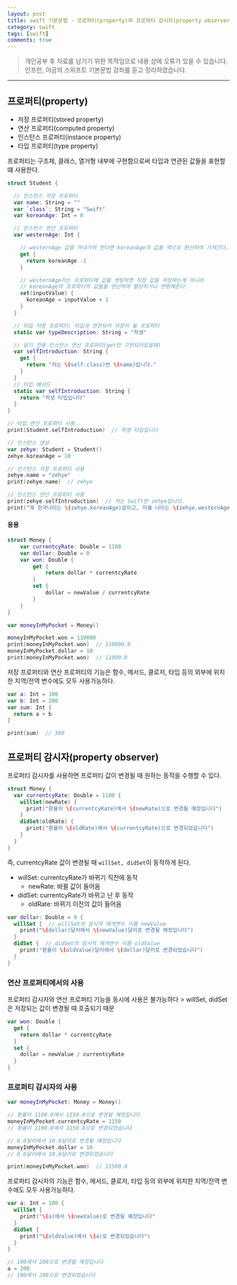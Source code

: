 ```yaml
---
layout: post
title: swift 기본문법 - 프로퍼티(property)와 프로퍼티 감시자(property observer)
category: swift
tags: [swift]
comments: true
---
```


> 개인공부 후 자료를 남기기 위한 목적임으로 내용 상에 오류가 있을 수 있습니다.    
인프런, 야곰의 스위프트 기본문법 강좌를 듣고 정리하였습니다.

<hr>

## 프로퍼티(property)

- 저장 프로퍼티(stored property)
- 연산 프로퍼티(computed property)
- 인스턴스 프로퍼티(instance property)
- 타입 프로퍼티(type property)

프로퍼티는 구조체, 클래스, 열거형 내부에 구현함으로써 타입과 연관된 값들을 표현할 떄 사용한다.


```swift
struct Student {

  // 인스턴스 저장 프로퍼티
  var name: String = ""
  var `class`: String = "Swift"
  var koreanAge: Int = 0

  // 인스턴스 연산 프로퍼티
  var westernAge: Int {

    // westernAge 값을 꺼내가려 한다면 koreanAge의 값을 역으로 환산하여 가져간다.
    get {
      return koreanAge -1
    }

    // westernAge라는 프로퍼티에 값을 셋팅하면 직접 값을 저장하는게 아니라
    // koreanAge의 프로퍼티의 값들을 연산하여 할당하거나 변환해준다.
    set(inputValue) {
      koreanAge = inputValue + 1
    }
  }

  // 타입 저장 프로퍼티: 타입과 연관되어 저장이 될 프로퍼티
  static var typeDescription: String = "학생"

  // 읽기 전용 인스턴스 연산 프로퍼티(get만 구현되어있을때)
  var selfIntroduction: String {
    get {
      return "저는 \(self.class)반 \(name)입니다."
    }
  }
  // 타입 메서드
  static var selfIntroduction: String {
    return "학생 타입입니다"
  }
}

// 타입 연산 프로퍼티 사용
print(Student.selfIntroduction)  // 학생 타입입니다

// 인스턴스 생성
var zehye: Student = Student()
zehye.koreanAge = 10

// 인스턴스 저장 프로퍼티 사용
zehye.name = "zehye"
print(zehye.name)  // zehye

// 인스턴스 연산 프로퍼티 사용
print(zehye.selfIntroduction)  // 저는 Swift반 zehye입니다.
print("제 한국나이는 \(zehye.koreanAge)살이고, 미쿸 나이는 \(zehye.westernAge)살 입니다.")
```


#### 응용

```swift
struct Money {
    var currentcyRate: Double = 1100
    var dollar: Double = 0
    var won: Double {
        get {
            return dollar * currentcyRate
        }
        set {
            dollar = newValue / currentcyRate
        }
    }
}

var moneyInMyPocket = Money()

moneyInMyPocket.won = 110000
print(moneyInMyPocket.won)  // 110000.0
moneyInMyPocket.dollar = 10
print(moneyInMyPocket.won)  // 11000.0

```


저장 프로퍼티와 연산 프로퍼티의 기능은 함수, 메서드, 클로저, 타입 등의 외부에 위치한 지역/전역 변수에도 모두 사용가능하다.

```swift
var a: Int = 100
var b: Int = 200
var sum: Int {
  return a + b
}

print(sum)  // 300
```



## 프로퍼티 감시자(property observer)

프로퍼티 감시자를 사용하면 프로퍼티 값이 변경될 때 원하는 동작을 수행할 수 있다.

```swift
struct Money {
  var currentcyRate: Double = 1100 {
    willSet(newRate) {  
      print("환율이 \(currentcyRate)에서 \(newRate)으로 변경될 예정입니다")
    }
    didSet(oldRate) {
      print("환율이 \(oldRate)에서 \(currentcyRate)으로 변경되었습니다")
    }
  }
}
```

즉, currentcyRate 값이 변경될 때 `willSet, didSet`이 동작하게 된다.

- willSet: currentcyRate가 바뀌기 직전에 동작
  - newRate: 바뀔 값이 들어옴
- didSet: currentcyRate가 바뀌고 난 후 동작
  - oldRate: 바뀌기 이전의 값이 들어옴


```swift
var dollar: Double = 0 {
  willSet {  // willSet의 암시적 매개변수 이름 newValue
    print("\(dollar)달러에서 \(newValue)달러로 변경될 예정입니다")
  }
  didSet {  // didSet의 암시적 매겨변수 이름 oldValue
    print("환율이 \(oldValue)달러에서 \(dollar)달러로 변경되었습니다")
  }
}
```


### 연산 프로퍼티에서의 사용

프로퍼티 감시자와 연산 프로퍼티 기능을 동시에 사용은 불가능하다 > willSet, didSet은 저장되는 값이 변경될 때 호출되기 때문

```swift
var won: Double {
  get {
    return dollar * currentcyRate
  }
  set {
    dollar = newValue / currentcyRate
  }
}
```

### 프로퍼티 감시자의 사용

```swift
var moneyInMyPocket: Money = Money()

// 환율이 1100.0에서 1150.0으로 변경될 예정입니다
moneyInMyPocket.currentcyRate = 1150
// 환율이 1100.0에서 1150.0으로 변경되었습니다

// 0.0달러에서 10.0달러로 변경될 예정입니다
moneyInMyPocket.dollar = 10
// 0.0달러에서 10.0달러로 변경되었습니다

print(moneyInMyPocket.won)  // 11500.0
```


프로퍼티 감시자의 기능은 함수, 메서드, 클로저, 타입 등의 외부에 위치한 지역/전역 변수에도 모두 사용가능하다.

```swift
var a: Int = 100 {
  willSet {
    print("\(a)에서 \(newValue)로 변경될 예정입니다"
  }
  didSet {
    print("\(oldValue)에서 \(a)로 변경되었습니다")
  }
}

// 100에서 200으로 변경될 예정입니다
a = 200
// 100에서 200으로 변경되었습니다
```
